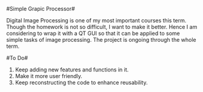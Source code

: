 #Simple Grapic Processor#

Digital Image Processing is one of my most important courses this term. Though the homework is not so difficult, I want to make it better. Hence I am considering to wrap it with a QT GUI so that it can be applied to some simple tasks of image processing. The project is ongoing through the whole term.

#To Do#

1. Keep adding new features and functions in it.
2. Make it more user friendly.
3. Keep reconstructing the code to enhance reusability.

